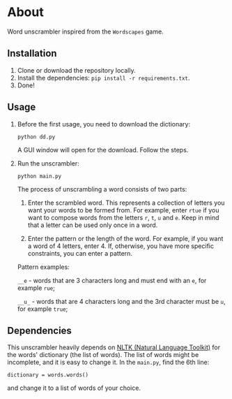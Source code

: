 # About
Word unscrambler inspired from the `Wordscapes` game.

## Installation
1. Clone or download the repository locally.
2. Install the dependencies: ```pip install -r requirements.txt```.
3. Done!

## Usage
1. Before the first usage, you need to download the dictionary:
   ```
   python dd.py
   ```
   A GUI window will open for the download. Follow the steps.
2. Run the unscrambler:
   ```
   python main.py
   ```
   The process of unscrambling a word consists of two parts:
   1) Enter the scrambled word. This represents a collection of letters you want your words to be formed from.
   For example, enter `rtue` if you want to compose words from the letters `r`, `t`, `u` and `e`. Keep in mind that a letter can be used only once in a word.
   
   2) Enter the pattern or the length of the word. For example, if you want a word of 4 letters, enter 4.
   If, otherwise, you have more specific constraints, you can enter a pattern.
   
   Pattern examples:
   
   ```__e``` - words that are 3 characters long and must end with an `e`, for example `rue`;
   
   ```__u_``` - words that are 4 characters long and the 3rd character must be `u`, for example `true`;
    

## Dependencies
This unscrambler heavily depends on [NLTK (Natural Language Toolkit)](https://www.nltk.org/) for the words' dictionary (the list of words).
The list of words might be incomplete, and it is easy to change it.
In the `main.py`, find the 6th line: 

```dictionary = words.words()```

and change it to a list of words of your choice.
